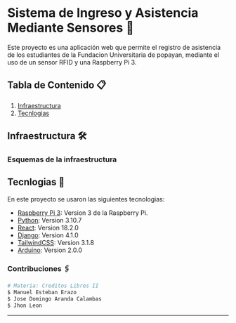 # Sistema de Ingreso y Asistencia Mediante Sensores 📡

Este proyecto es una aplicación web que permite el registro de asistencia de los estudiantes de la Fundacion Universitaria de popayan, mediante el uso de un sensor RFID y una Raspberry Pi 3.


## Tabla de Contenido 📋
1. [Infraestructura](#Infraestructura)
2. [Tecnlogias](#technologies)


## Infraestructura 🛠️

### Esquemas de la infraestructura


## Tecnlogias 🧱
En este proyecto se usaron las siguientes tecnologias:
* [Raspberry Pi 3](https://www.raspberrypi.org/products/raspberry-pi-3-model-b/): Version 3 de la Raspberry Pi.
* [Python](https://www.python.org/): Version 3.10.7
* [React](https://reactjs.org/): Version 18.2.0
* [Django](https://www.djangoproject.com/): Version 4.1.0
* [TailwindCSS](https://tailwindcss.com/): Version 3.1.8
* [Arduino](https://www.arduino.cc/): Version 2.0.0

### Contribuciones 🖇️

```bash
# Materia: Creditos Libres II
$ Manuel Esteban Erazo
$ Jose Domingo Aranda Calambas
$ Jhon Leon
```
***